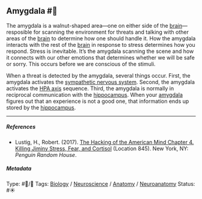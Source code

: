 ## Amygdala  #🧠

The amygdala is a walnut-shaped area—one on either side of the [brain](Brain.md)—resposible for scanning the environment for threats and talking with other areas of the [brain](Brain.md) to determine how one should handle it. How the amygdala interacts with the rest of the [brain](Brain.md) in response to stress determines how you respond. Stress is inevitable. It’s the amygdala scanning the scene and how it connects with our other emotions that determines whether we will be safe or sorry. This occurs before we are conscious of the stimuli.

When a threat is detected by the amygdala, several things occur. First, the amygdala activates the [sympathetic nervous system](Sympathetic%20nervous%20system.md). Second, the amygdala activates the [HPA axis](HPA%20axis.md) sequence. Third, the amygdala is normally in reciprocal communication with the [hippocampus](Hippocampus.md). When your [amygdala](Amygdala.md) figures out that an experience is not a good one, that information ends up stored by the [hippocampus](Hippocampus.md).

---

##### References

* Lustig, H., Robert. (2017). [The Hacking of the American Mind Chapter 4. Killing Jiminy Stress, Fear, and Cortisol](The%20Hacking%20of%20the%20American%20Mind%20Chapter%204.%20Killing%20Jiminy%20Stress,%20Fear,%20and%20Cortisol.md) (Location 845). New York, NY: *Penguin Random House*.

##### Metadata

Type: #🔵/🔵 
Tags: [Biology]() / [Neuroscience](Neuroscience.md) / [Anatomy]() / [Neuroanatomy](Neuroanatomy.md) 
Status: #☀️ 
